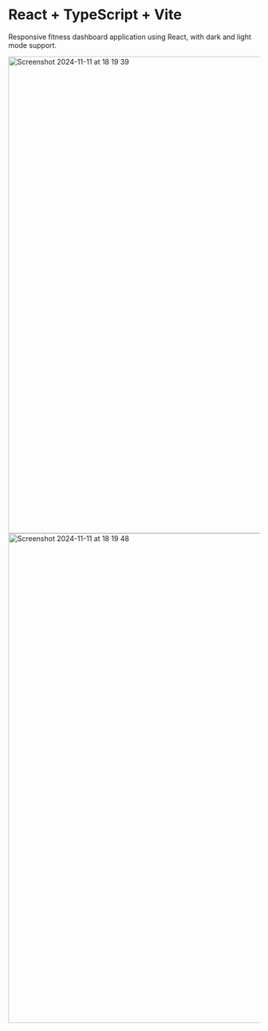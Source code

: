 # React + TypeScript + Vite

Responsive fitness dashboard application using React, with dark and light mode support.

<img width="956" alt="Screenshot 2024-11-11 at 18 19 39" src="https://github.com/user-attachments/assets/db554051-a18e-48cb-a1e8-570368b93fdd">

<img width="982" alt="Screenshot 2024-11-11 at 18 19 48" src="https://github.com/user-attachments/assets/c0554c3b-18eb-4889-beef-277782d3e75a">

